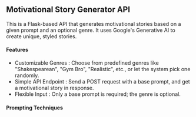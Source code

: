 ## Motivational Story Generator API
This is a Flask-based API that generates motivational stories based on a given prompt and an optional genre. It uses Google's Generative AI to create unique, styled stories.

#### Features
- Customizable Genres : Choose from predefined genres like "Shakespearean", "Gym Bro", "Realistic", etc., or let the system pick one randomly.
- Simple API Endpoint : Send a POST request with a base prompt, and get a motivational story in response.
- Flexible Input : Only a base prompt is required; the genre is optional.

#### Prompting Techniques 
